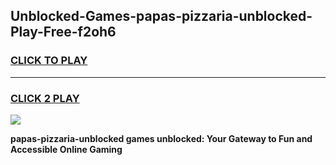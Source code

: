 
## Unblocked-Games-papas-pizzaria-unblocked-Play-Free-f2oh6
<h3>
<a href="https://premium76.site?title=papas-pizzaria-unblocked&ref=20M">CLICK TO PLAY</a></h3>
<hr>

<h3>
<a href="https://premium76.site?title=papas-pizzaria-unblocked&ref=20M">CLICK 2 PLAY</a>
  
</h3>

<a href="https://premium76.site?title=papas-pizzaria-unblocked&ref=19M"><img src="https://clearcache.store/games.png"></a>


**papas-pizzaria-unblocked games unblocked: Your Gateway to Fun and Accessible Online Gaming**
